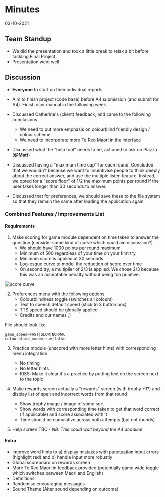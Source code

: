 # Minutes
03-10-2021

## Team Standup

- We did the presentation and took a little break to relax a bit before tackling Final Project.
- Presentation went well

## Discussion

- **Everyone** to start on their individual reports
- Aim to finish project (code base) before A4 submission (and submit for A4). Finish user manual in the following week.
- Discussed Catherine's (client) feedback, and came to the following conclusions
  - We need to put more emphasis on colourblind friendly design / colour scheme
  - We need to incorporate more Te Reo Maori in the interface
  
- Discussed what the "help tool" needs to be, actioned to ask on Piazza (**@Matt**)

- Discussed having a "maximum time cap" for each round. Concluded that we wouldn't because 
  we want to incentivise people to think deeply about the correct answer, and use the multiple listen feature.
  Instead, we opted for a "score floor" of 1/2 the maximum points per round if the user takes longer than 30 seconds to answer.
  
- Discussed that for preferences, we should save these to the file system so that they remain the same after loading the application again

### Combined Features / Improvements List

#### Requirements
 1. Make scoring for game module dependent on time taken to answer the question (consider some kind of curve which could aid discussion?)
      - We should have 1000 points per round maximum
      - Minimum of 500 regardless of your time on your first try
      - Minimum score is applied at 30 seconds
      - Log-esque curve to model the reduction of score over time
      - On second try, a multiplier of 2/3 is applied. We chose 2/3 because this was an acceptable penalty without being too punitive.

![score curve](https://github.com/SOFTENG206-2021/assignment-3-and-project-team-27/blob/main/wiki/03-10-21%20desmos_score_modelling.png?raw=true)

 2. Preferences menu with the following options
      - Colourblindness toggle (switches all colours)
      - Text to speech default speed (stick to 3 button box)
      - TTS speed should be globally applied
      - Credits and our names ;)

File should look like:

 ```
 game_speed=FAST|SLOW|NORMAL
 colourblind_mode=true|false
 ```

 3. Practice module (unscored with more letter hints) with corresponding menu integration
      - No timing
      - No letter hints
      - KISS: Make it clear it's a practice by putting text on the screen next to the topic
   
 4. Make rewards screen actually a "rewards" screen (with trophy +1?) and display list of spelt and incorrect words from that round
      - Show trophy image / image of some sort
      - Show words with corresponding time taken to get that word correct (if applicable) and score associated with it
      - Time should be cumulative across both attempts (but not rounds)
 
 5. Help screen TBC - *NB: This could wait beyond the A4 deadline*

#### Extra
 - Improve word hints to a) display mistakes with punctuation input errors (highlight red) and b) handle input more robustly
 - Global scoreboard on rewards screen
 - More Te Reo Maori in feedback provided (potentially game wide toggle which switches between Maori and English)
 - Definitions
 - Randomise encouraging messages
 - Sound Theme (Alter sound depending on outcome)

